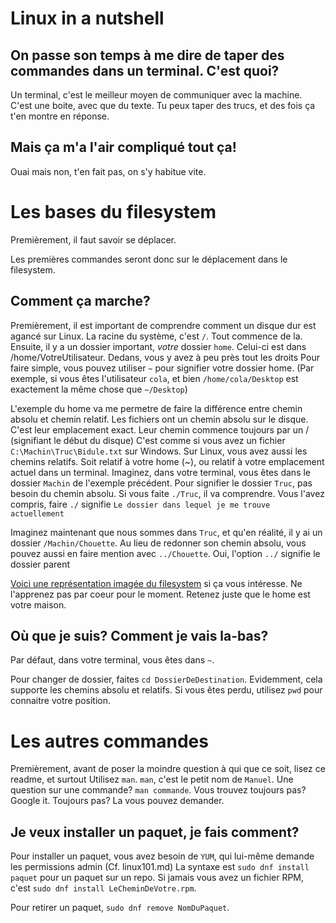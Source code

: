 # Linux in a nutshell

## On passe son temps à me dire de taper des commandes dans un terminal. C'est quoi?

Un terminal, c'est le meilleur moyen de communiquer avec la machine.
C'est une boite, avec que du texte. Tu peux taper des trucs, et des fois ça t'en montre en réponse.

## Mais ça m'a l'air compliqué tout ça!

Ouai mais non, t'en fait pas, on s'y habitue vite.

# Les bases du filesystem

Premièrement, il faut savoir se déplacer.

Les premières commandes seront donc sur le déplacement dans le filesystem.

## Comment ça marche?

Premièrement, il est important de comprendre comment un disque dur est agancé sur Linux.
La racine du système, c'est `/`. Tout commence de la.
Ensuite, il y a un dossier important, *votre* dossier `home`. Celui-ci est dans /home/VotreUtilisateur. Dedans, vous y avez à peu près tout les droits
Pour faire simple, vous pouvez utiliser `~` pour signifier votre dossier home. (Par exemple, si vous êtes l'utilisateur `cola`, et bien `/home/cola/Desktop` est exactement la même chose que `~/Desktop`)

L'exemple du home va me permetre de faire la différence entre chemin absolu et chemin relatif.
Les fichiers ont un chemin absolu sur le disque. C'est leur emplacement exact. Leur chemin commence toujours par un / (signifiant le début du disque)
C'est comme si vous avez un fichier `C:\Machin\Truc\Bidule.txt` sur Windows.
Sur Linux, vous avez aussi les chemins relatifs. Soit relatif à votre home (~), ou relatif à votre emplacement actuel dans un terminal.
Imaginez, dans votre terminal, vous êtes dans le dossier `Machin` de l'exemple précédent. Pour signifier le dossier `Truc`, pas besoin du chemin absolu. Si vous faite `./Truc`, il va comprendre.
Vous l'avez compris, faire `./` signifie `Le dossier dans lequel je me trouve actuellement`

Imaginez maintenant que nous sommes dans `Truc`, et qu'en réalité, il y ai un dossier `/Machin/Chouette`. Au lieu de redonner son chemin absolu, vous pouvez aussi en faire mention avec `../Chouette`. Oui, l'option `../` signifie le dossier parent

[Voici une représentation imagée du filesystem](https://i.imgur.com/bsWYdmJ.jpg) si ça vous intéresse. Ne l'apprenez pas par coeur pour le moment. Retenez juste que le home est votre maison.

## Où que je suis? Comment je vais la-bas?

Par défaut, dans votre terminal, vous êtes dans `~`.

Pour changer de dossier, faites `cd DossierDeDestination`. Evidemment, cela supporte les chemins absolu et relatifs.
Si vous êtes perdu, utilisez `pwd` pour connaitre votre position.

# Les autres commandes

Premièrement, avant de poser la moindre question à qui que ce soit, lisez ce readme, et surtout
Utilisez `man`. `man`, c'est le petit nom de `Manuel`. Une question sur une commande? `man commande`.
Vous trouvez toujours pas? Google it.
Toujours pas? La vous pouvez demander.

## Je veux installer un paquet, je fais comment?

Pour installer un paquet, vous avez besoin de `YUM`, qui lui-même demande les permissions admin (Cf. linux101.md)
La syntaxe est `sudo dnf install paquet` pour un paquet sur un repo. Si jamais vous avez un fichier RPM, c'est `sudo dnf install LeCheminDeVotre.rpm`.

Pour retirer un paquet, `sudo dnf remove NomDuPaquet`.
